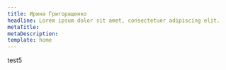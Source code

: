 ```yaml
---
title: Ирина Григоращенко
headline: Lorem ipsum dolor sit amet, consectetuer adipiscing elit.
metaTitle: 
metaDescription: 
template: home  
---
```

test5